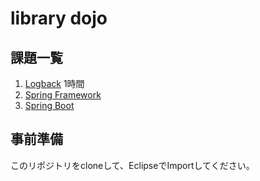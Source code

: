 # library dojo

## 課題一覧
1. [Logback](src/main/java/logback/README.md)  1時間
2. [Spring Framework](src/main/java/spring/README.md)
3. [Spring Boot](src/main/java/spring/README.md)

## 事前準備
このリポジトリをcloneして、EclipseでImportしてください。



